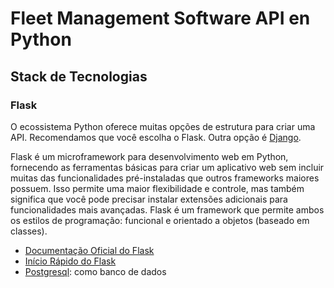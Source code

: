 # Fleet Management Software API en Python

## Stack de Tecnologias

### Flask

O ecossistema Python oferece muitas opções de estrutura para criar uma API.
Recomendamos que você escolha o Flask.
Outra opção é [Django](./stack-python-django.md).

Flask é um microframework para desenvolvimento web em Python, fornecendo
as ferramentas básicas para criar um aplicativo web sem incluir muitas
das funcionalidades pré-instaladas que outros frameworks maiores possuem.
Isso permite uma maior flexibilidade e controle, mas também significa que
você pode precisar instalar extensões adicionais para funcionalidades
mais avançadas. Flask é um framework que permite ambos os estilos de
programação: funcional e orientado a objetos (baseado em classes).

* [Documentação Oficial do Flask](https://flask.palletsprojects.com/en/3.0.x/)
* [Início Rápido do Flask](https://flask.palletsprojects.com/en/3.0.x/quickstart/)
* [Postgresql](https://www.postgresql.org/): como banco de dados
